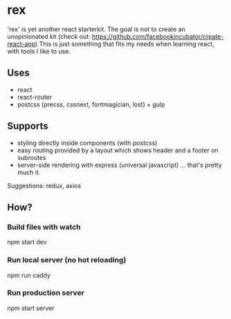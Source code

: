 # rex
'rex' is yet another react starterkit.
The goal is not to create an unopinionated kit (check out: https://github.com/facebookincubator/create-react-app)
This is just something that fits my needs when learning react, with tools I like to use.

## Uses
- react
- react-router
- postcss (precss, cssnext, fontmagician, lost) + gulp

## Supports
- styling directly inside components (with postcss)
- easy routing provided by a layout which shows header and a footer on subroutes
- server-side rendering with express (universal javascript)
... that's pretty much it.

Suggestions: redux, axios

## How?
### Build files with watch
npm start dev

### Run local server (no hot reloading)
npm run caddy

### Run production server
npm start server

